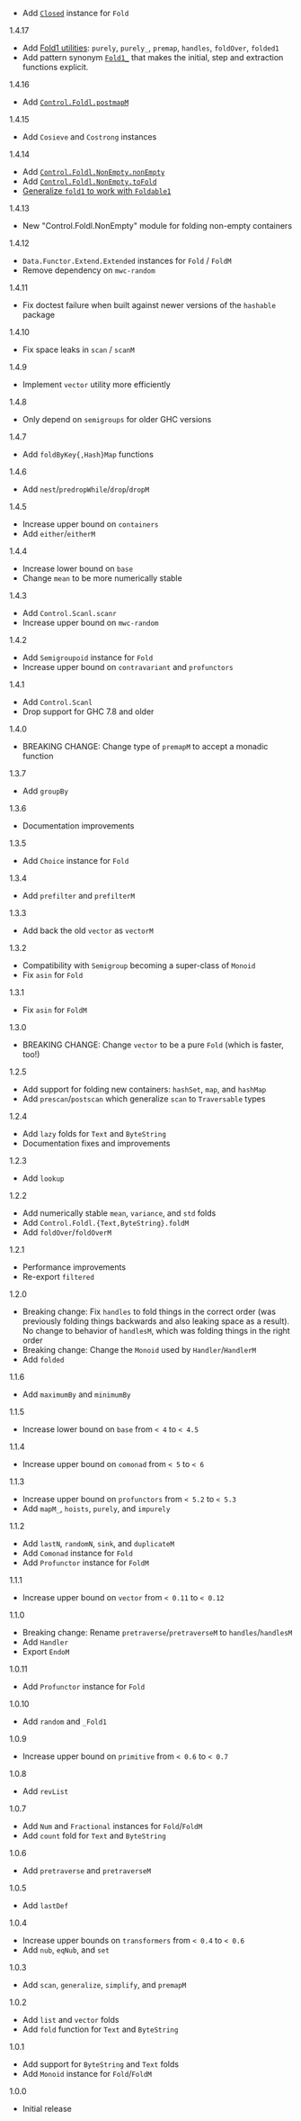 - Add [`Closed`](https://github.com/Gabriella439/foldl/pull/215) instance for `Fold`

1.4.17

- Add [Fold1 utilities](https://github.com/Gabriella439/foldl/pull/212): `purely`, `purely_`, `premap`, `handles`, `foldOver`, `folded1`
- Add pattern synonym [`Fold1_`](https://github.com/Gabriella439/foldl/pull/212) that makes the initial, step and extraction functions explicit.

1.4.16

- Add [`Control.Foldl.postmapM`](https://github.com/Gabriella439/foldl/pull/205)

1.4.15

- Add `Cosieve` and `Costrong` instances

1.4.14

- Add [`Control.Foldl.NonEmpty.nonEmpty`](https://github.com/Gabriella439/foldl/pull/186)
- Add [`Control.Foldl.NonEmpty.toFold`](https://github.com/Gabriella439/foldl/pull/191)
- [Generalize `fold1` to work with `Foldable1`](https://github.com/Gabriella439/foldl/pull/185)

1.4.13

* New "Control.Foldl.NonEmpty" module for folding non-empty containers

1.4.12

* `Data.Functor.Extend.Extended` instances for `Fold` / `FoldM`
* Remove dependency on `mwc-random`

1.4.11

* Fix doctest failure when built against newer versions of the `hashable`
  package

1.4.10

* Fix space leaks in `scan` / `scanM`

1.4.9

* Implement `vector` utility more efficiently

1.4.8

* Only depend on `semigroups` for older GHC versions

1.4.7

* Add `foldByKey{,Hash}Map` functions

1.4.6

* Add `nest`/`predropWhile`/`drop`/`dropM`

1.4.5

* Increase upper bound on `containers`
* Add `either`/`eitherM`

1.4.4

* Increase lower bound on `base`
* Change `mean` to be more numerically stable

1.4.3

* Add `Control.Scanl.scanr`
* Increase upper bound on `mwc-random`

1.4.2

* Add `Semigroupoid` instance for `Fold`
* Increase upper bound on `contravariant` and `profunctors`

1.4.1

* Add `Control.Scanl`
* Drop support for GHC 7.8 and older

1.4.0

* BREAKING CHANGE: Change type of `premapM` to accept a monadic function

1.3.7

* Add `groupBy`

1.3.6

* Documentation improvements

1.3.5

* Add `Choice` instance for `Fold`

1.3.4

* Add `prefilter` and `prefilterM`

1.3.3

* Add back the old `vector` as `vectorM`

1.3.2

* Compatibility with `Semigroup` becoming a super-class of `Monoid`
* Fix `asin` for `Fold`

1.3.1

* Fix `asin` for `FoldM`

1.3.0

* BREAKING CHANGE: Change `vector` to be a pure `Fold` (which is faster, too!)

1.2.5

* Add support for folding new containers: `hashSet`, `map`, and `hashMap`
* Add `prescan`/`postscan` which generalize `scan` to `Traversable` types

1.2.4

* Add `lazy` folds for `Text` and `ByteString`
* Documentation fixes and improvements

1.2.3

* Add `lookup`

1.2.2

* Add numerically stable `mean`, `variance`, and `std` folds
* Add `Control.Foldl.{Text,ByteString}.foldM`
* Add `foldOver`/`foldOverM`

1.2.1

* Performance improvements
* Re-export `filtered`

1.2.0

* Breaking change: Fix `handles` to fold things in the correct order (was
  previously folding things backwards and also leaking space as a result).  No
  change to behavior of `handlesM`, which was folding things in the right order
* Breaking change: Change the `Monoid` used by `Handler`/`HandlerM`
* Add `folded`

1.1.6

* Add `maximumBy` and `minimumBy`

1.1.5

* Increase lower bound on `base` from `< 4` to `< 4.5`

1.1.4

* Increase upper bound on `comonad` from `< 5` to `< 6`

1.1.3

* Increase upper bound on `profunctors` from `< 5.2` to `< 5.3`
* Add `mapM_`, `hoists`, `purely`, and `impurely`

1.1.2

* Add `lastN`, `randomN`, `sink`, and `duplicateM`
* Add `Comonad` instance for `Fold`
* Add `Profunctor` instance for `FoldM`

1.1.1

* Increase upper bound on `vector` from `< 0.11` to `< 0.12`

1.1.0

* Breaking change: Rename `pretraverse`/`pretraverseM` to `handles`/`handlesM`
* Add `Handler`
* Export `EndoM`

1.0.11

* Add `Profunctor` instance for `Fold`

1.0.10

* Add `random` and `_Fold1`

1.0.9

* Increase upper bound on `primitive` from `< 0.6` to `< 0.7`

1.0.8

* Add `revList`

1.0.7

* Add `Num` and `Fractional` instances for `Fold`/`FoldM`
* Add `count` fold for `Text` and `ByteString`

1.0.6

* Add `pretraverse` and `pretraverseM`

1.0.5

* Add `lastDef`

1.0.4

* Increase upper bounds on `transformers` from `< 0.4` to `< 0.6`
* Add `nub`, `eqNub`, and `set`

1.0.3

* Add `scan`, `generalize`, `simplify`, and `premapM`

1.0.2

* Add `list` and `vector` folds
* Add `fold` function for `Text` and `ByteString`

1.0.1

* Add support for `ByteString` and `Text` folds
* Add `Monoid` instance for `Fold`/`FoldM`

1.0.0

* Initial release
